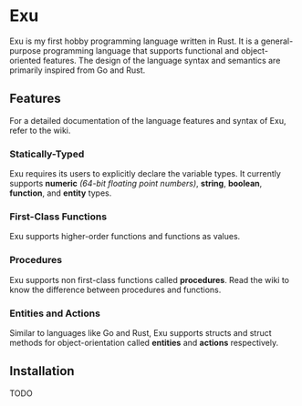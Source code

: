 # Exu

Exu is my first hobby programming language written in Rust. It is a general-purpose programming language that supports functional and object-oriented features. The design of the language syntax and semantics are primarily inspired from Go and Rust.

## Features

For a detailed documentation of the language features and syntax of Exu, refer to the wiki.

### Statically-Typed

Exu requires its users to explicitly declare the variable types. It currently supports **numeric** _(64-bit floating point numbers)_, **string**, **boolean**, **function**, and **entity** types.

### First-Class Functions

Exu supports higher-order functions and functions as values.

### Procedures

Exu supports non first-class functions called **procedures**. Read the wiki to know the difference between procedures and functions.

### Entities and Actions

Similar to languages like Go and Rust, Exu supports structs and struct methods for object-orientation called **entities** and **actions** respectively.

## Installation

TODO
